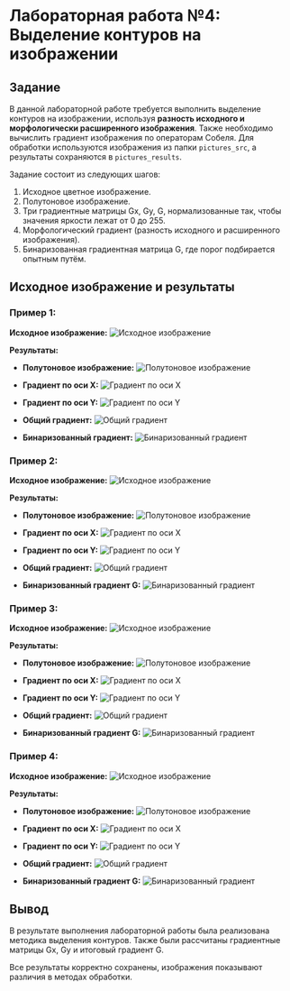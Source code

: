 # Лабораторная работа №4: Выделение контуров на изображении

## Задание

В данной лабораторной работе требуется выполнить выделение контуров на изображении, используя **разность исходного и морфологически расширенного изображения**. Также необходимо вычислить градиент изображения по операторам Собеля. Для обработки используются изображения из папки `pictures_src`, а результаты сохраняются в `pictures_results`.

Задание состоит из следующих шагов:
1. Исходное цветное изображение.
2. Полутоновое изображение.
3. Три градиентные матрицы Gx, Gy, G, нормализованные так, чтобы значения яркости лежат от 0 до 255.
4. Морфологический градиент (разность исходного и расширенного изображения).
4. Бинаризованная градиентная матрица G, где порог подбирается опытным путём.


## Исходное изображение и результаты

### Пример 1:

**Исходное изображение:**
![Исходное изображение](../pictures_src/house.png)

**Результаты:**

- **Полутоновое изображение:**
![Полутоновое изображение](../pictures_results/house_gray.png)

- **Градиент по оси X:**
![Градиент по оси X](../pictures_results/house_roberts_gx.png)

- **Градиент по оси Y:**
![Градиент по оси Y](../pictures_results/house_roberts_gy.png)

- **Общий градиент:**
![Общий градиент](../pictures_results/house_roberts_g.png)

- **Бинаризованный градиент:**
![Бинаризованный градиент](../pictures_results/house_binary.png)

### Пример 2:

**Исходное изображение:**
![Исходное изображение](../pictures_src/anime.png)

**Результаты:**

- **Полутоновое изображение:**
![Полутоновое изображение](../pictures_results/anime_gray.png)

- **Градиент по оси X:**
![Градиент по оси X](../pictures_results/anime_roberts_gx.png)

- **Градиент по оси Y:**
![Градиент по оси Y](../pictures_results/anime_roberts_gy.png)

- **Общий градиент:**
![Общий градиент](../pictures_results/anime_roberts_g.png)


- **Бинаризованный градиент G:**
![Бинаризованный градиент](../pictures_results/anime_binary.png)

### Пример 3:

**Исходное изображение:**
![Исходное изображение](../pictures_src/map.png)

**Результаты:**

- **Полутоновое изображение:**
![Полутоновое изображение](../pictures_results/map_gray.png)

- **Градиент по оси X:**
![Градиент по оси X](../pictures_results/map_roberts_gx.png)

- **Градиент по оси Y:**
![Градиент по оси Y](../pictures_results/map_roberts_gy.png)

- **Общий градиент:**
![Общий градиент](../pictures_results/map_roberts_g.png)

- **Бинаризованный градиент G:**
![Бинаризованный градиент](../pictures_results/map_binary.png)

### Пример 4:

**Исходное изображение:**
![Исходное изображение](../pictures_src/photo.png)

**Результаты:**

- **Полутоновое изображение:**
![Полутоновое изображение](../pictures_results/photo_gray.png)

- **Градиент по оси X:**
![Градиент по оси X](../pictures_results/photo_roberts_gx.png)

- **Градиент по оси Y:**
![Градиент по оси Y](../pictures_results/photo_roberts_gy.png)

- **Общий градиент:**
![Общий градиент](../pictures_results/photo_roberts_g.png)

- **Бинаризованный градиент G:**
![Бинаризованный градиент](../pictures_results/photo_binary.png)
## Вывод

В результате выполнения лабораторной работы была реализована методика выделения контуров. Также были рассчитаны градиентные матрицы Gx, Gy и итоговый градиент G.  

Все результаты корректно сохранены, изображения показывают различия в методах обработки.  